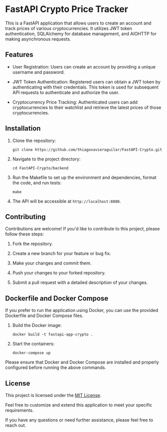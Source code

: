 # FastAPI Crypto Price Tracker

This is a FastAPI application that allows users to create an account and track prices of various cryptocurrencies. It utilizes JWT token authentication, SQLAlchemy for database management, and AIOHTTP for making asynchronous requests.

## Features

- User Registration: Users can create an account by providing a unique username and password.

- JWT Token Authentication: Registered users can obtain a JWT token by authenticating with their credentials. This token is used for subsequent API requests to authenticate and authorize the user.

- Cryptocurrency Price Tracking: Authenticated users can add cryptocurrencies to their watchlist and retrieve the latest prices of those cryptocurrencies.



## Installation

1. Clone the repository:

   ```shell
   git clone https://github.com/thiagoxavieraguilar/FastAPI-Crypto.git
   ```

2. Navigate to the project directory:

   ```shell
   cd FastAPI-Crypto/backend
   ```

3. Run the Makefile to set up the environment and dependencies, format the code, and run tests:

   ```shell
   make
   ```

4. The API will be accessible at `http://localhost:8000`.

## Contributing

Contributions are welcome! If you'd like to contribute to this project, please follow these steps:

1. Fork the repository.

2. Create a new branch for your feature or bug fix.

3. Make your changes and commit them.

4. Push your changes to your forked repository.

5. Submit a pull request with a detailed description of your changes.

## Dockerfile and Docker Compose

If you prefer to run the application using Docker, you can use the provided Dockerfile and Docker Compose files.

1. Build the Docker image:

   ```shell
   docker build -t fastapi-app-crypto .
   ```

2. Start the containers:

   ```shell
   docker-compose up
   ```

Please ensure that Docker and Docker Compose are installed and properly configured before running the above commands.

## License

This project is licensed under the [MIT License](LICENSE).

Feel free to customize and extend this application to meet your specific requirements.

If you have any questions or need further assistance, please feel free to reach out.
